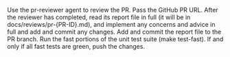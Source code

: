 Use the pr-reviewer agent to review the PR. Pass the GitHub PR URL. After the reviewer has completed, read its report file in full (it will be in docs/reviews/pr-{PR-ID}.md), and implement any concerns and advice in full and add and commit any changes. Add and commit the report file to the PR branch. Run the fast portions of the unit test suite (make test-fast). If and only if all fast tests are green, push the changes.
